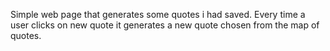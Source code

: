 Simple web page that generates some quotes i had saved.
Every time a user clicks on new quote it generates a new quote 
chosen from the map of quotes.